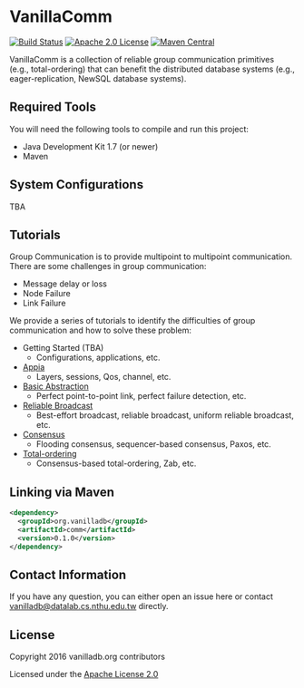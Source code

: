 # VanillaComm

[![Build Status](https://travis-ci.org/vanilladb/vanillacomm.svg?branch=master)](https://travis-ci.org/vanilladb/vanillacomm)
[![Apache 2.0 License](https://img.shields.io/badge/license-apache%202.0-orange.svg)](https://www.apache.org/licenses/LICENSE-2.0)
[![Maven Central](https://img.shields.io/maven-central/v/org.vanilladb/comm.svg)](https://maven-badges.herokuapp.com/maven-central/org.vanilladb/comm)

VanillaComm is a collection of reliable group communication primitives (e.g., total-ordering) that can benefit the distributed database systems (e.g., eager-replication, NewSQL database systems).

## Required Tools

You will need the following tools to compile and run this project:

- Java Development Kit 1.7 (or newer)
- Maven

## System Configurations

TBA

## Tutorials

Group Communication is to provide multipoint to multipoint communication. There are some challenges in group communication:

- Message delay or loss
- Node Failure
- Link Failure

We provide a series of tutorials to identify the difficulties of group communication and how to solve these problem:

- Getting Started (TBA)
  - Configurations, applications, etc.
- [Appia](http://www.vanilladb.org/slides/comm/Appia.pdf)
  - Layers, sessions, Qos, channel, etc.
- [Basic Abstraction](http://www.vanilladb.org/slides/comm/Basic_Abstraction.pdf)
  - Perfect point-to-point link, perfect failure detection, etc.
- [Reliable Broadcast](http://www.vanilladb.org/slides/comm/Reliable_Broadcast.pdf)
  - Best-effort broadcast, reliable broadcast, uniform reliable broadcast, etc.
- [Consensus](http://www.vanilladb.org/slides/comm/Consensus.pdf)
  - Flooding consensus, sequencer-based consensus, Paxos, etc.
- [Total-ordering](http://www.vanilladb.org/slides/comm/Total_Ordering.pdf)
  - Consensus-based total-ordering, Zab, etc.

## Linking via Maven

```xml
<dependency>
  <groupId>org.vanilladb</groupId>
  <artifactId>comm</artifactId>
  <version>0.1.0</version>
</dependency>
```

## Contact Information

If you have any question, you can either open an issue here or contact [vanilladb@datalab.cs.nthu.edu.tw](vanilladb@datalab.cs.nthu.edu.tw) directly.

## License

Copyright 2016 vanilladb.org contributors

Licensed under the [Apache License 2.0](LICENSE)

